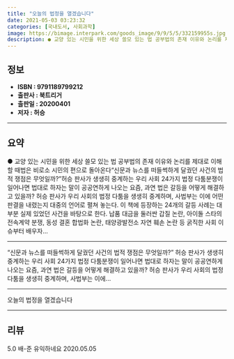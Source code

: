 ```yaml
---
title: "오늘의 법정을 열겠습니다"
date: 2021-05-03 03:23:32
categories: [국내도서, 사회과학]
image: https://bimage.interpark.com/goods_image/9/9/5/5/332159955s.jpg
description: ● 교양 있는 시민을 위한 세상 쓸모 있는 법 공부법의 존재 이유와 논리를 제대로 이해할 때법은 비로소 시민의 편으로 돌아온다“신문과 뉴스를 떠들썩하게 달궜던 사건의 법적 쟁점은 무엇일까?”허승 판사가 생생히 중계하는 우리 사회 24가지 법정 다툼분쟁이 일어나면 법대로 하자는 말이 공
---
```


## **정보**

- **ISBN : 9791189799212**
- **출판사 : 북트리거**
- **출판일 : 20200401**
- **저자 : 허승**

------



## **요약**

●  교양 있는 시민을 위한 세상 쓸모 있는 법 공부법의 존재 이유와 논리를 제대로 이해할 때법은 비로소 시민의 편으로 돌아온다“신문과 뉴스를 떠들썩하게 달궜던 사건의 법적 쟁점은 무엇일까?”허승 판사가 생생히 중계하는 우리 사회 24가지 법정 다툼분쟁이 일어나면 법대로 하자는 말이 공공연하게 나오는 요즘, 과연 법은 갈등을 어떻게 해결하고 있을까? 허승 판사가 우리 사회의 법정 다툼을 생생히 중계하며, 사법부는 이에 어떤 판결을 내렸는지 대중의 언어로 펼쳐 놓는다. 이 책에 등장하는 24개의 갈등 사례는 대부분 실제 있었던 사건을 바탕으로 한다. 납품 대금을 둘러싼 갑질 논란, 아이돌 스타의 전속계약 분쟁, 동성 결혼 합법화 논란, 태양광발전소 자연 훼손 논란 등 굵직한 사회 이슈부터 배우자...

------

“신문과 뉴스를 떠들썩하게 달궜던 사건의 법적 쟁점은 무엇일까?”
허승 판사가 생생히 중계하는 우리 사회 24가지 법정 다툼분쟁이 일어나면 법대로 하자는 말이 공공연하게 나오는 요즘, 과연 법은 갈등을 어떻게 해결하고 있을까? 허승 판사가 우리 사회의 법정 다툼을 생생히 중계하며, 사법부는 이에... 

------


오늘의 법정을 열겠습니다 

------


## **리뷰** 

5.0 배-준 유익하네요 2020.05.05 <br/>